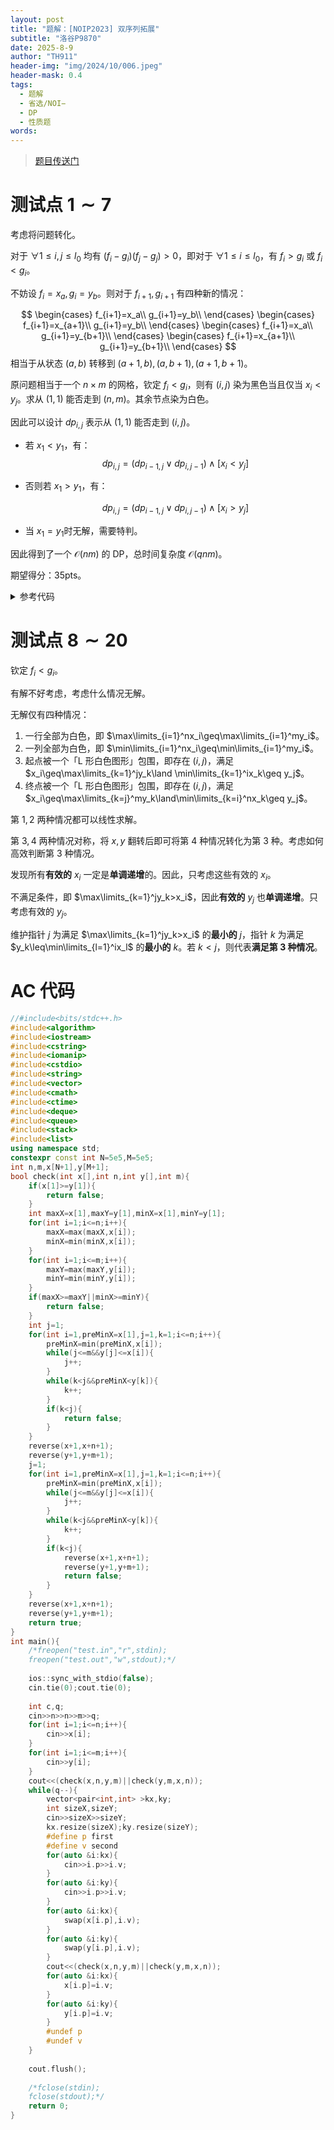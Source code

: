 ```yaml
---
layout: post
title: "题解：[NOIP2023] 双序列拓展"
subtitle: "洛谷P9870"
date: 2025-8-9
author: "TH911"
header-img: "img/2024/10/006.jpeg"
header-mask: 0.4
tags:
  - 题解
  - 省选/NOI−
  - DP
  - 性质题
words:
---
```


> [题目传送门](https://www.luogu.com.cn/problem/P9870)

# 测试点 $1\sim7$

考虑将问题转化。

对于 $\forall1\leq i,j\leq l_0$ 均有 $(f_i-g_i)(f_j-g_j)>0$，即对于 $\forall1\leq i\leq l_0$，有 $f_i>g_i$ 或 $f_i<g_i$。

不妨设 $f_i=x_a,g_i=y_b$。则对于 $f_{i+1},g_{i+1}$ 有四种新的情况：

$$
\begin{cases}
f_{i+1}=x_a\\
g_{i+1}=y_b\\
\end{cases}
\begin{cases}
f_{i+1}=x_{a+1}\\
g_{i+1}=y_b\\
\end{cases}
\begin{cases}
f_{i+1}=x_a\\
g_{i+1}=y_{b+1}\\
\end{cases}
\begin{cases}
f_{i+1}=x_{a+1}\\
g_{i+1}=y_{b+1}\\
\end{cases}
$$
相当于从状态 $(a,b)$ 转移到 $(a+1,b),(a,b+1),(a+1,b+1)$。

原问题相当于一个 $n\times m$ 的网格，钦定 $f_i<g_i$，则有 $(i,j)$ 染为黑色当且仅当 $x_i<y_j$。求从 $(1,1)$ 能否走到 $(n,m)$。其余节点染为白色。

因此可以设计 $\textit{dp}_{i,j}$ 表示从 $(1,1)$ 能否走到 $(i,j)$。

* 若 $x_1<y_1$，有：
  $$
  \textit{dp}_{i,j}=(\textit{dp}_{i-1,j}\lor\textit{dp}_{i,j-1})\land[x_i<y_j]
  $$

* 否则若 $x_1>y_1$，有：
  
  $$
  \textit{dp}_{i,j}=(\textit{dp}_{i-1,j}\lor\textit{dp}_{i,j-1})\land[x_i>y_j]
  $$

* 当 $x_1=y_1$时无解，需要特判。

因此得到了一个 $\mathcal O(nm)$ 的 DP，总时间复杂度 $\mathcal O(qnm)$。

期望得分：$\text{35pts}$。

<details class="success">
    <summary>参考代码</summary>

```cpp
//#include<bits/stdc++.h>
#include<algorithm>
#include<iostream>
#include<cstring>
#include<iomanip>
#include<cstdio>
#include<string>
#include<vector>
#include<cmath>
#include<ctime>
#include<deque>
#include<queue>
#include<stack>
#include<list>
using namespace std;
constexpr const int N=2000,M=2000;
int n,m,x[N+1],y[M+1];
bool check(){
	if(n==1&&m==1&&x[1]==y[1]){
		return false;
	}
	static bool dp[N+1][M+1];
	memset(dp,0,sizeof(dp));
	dp[1][1]=true;
	if(x[1]<y[1]){
		for(int i=1;i<=n;i++){
			for(int j=1;j<=m;j++){
				dp[i][j]|=(dp[i-1][j]||dp[i][j-1])&&(x[i]<y[j]);
			}
		}
	}else if(x[1]>y[1]){
		for(int i=1;i<=n;i++){
			for(int j=1;j<=m;j++){
				dp[i][j]|=(dp[i-1][j]||dp[i][j-1])&&(x[i]>y[j]);
			}
		}
	}
	return dp[n][m];
}
int main(){
	/*freopen("test.in","r",stdin);
	freopen("test.out","w",stdout);*/
	
	ios::sync_with_stdio(false);
	cin.tie(0);cout.tie(0);
	
	int c,q;
	cin>>n>>n>>m>>q;
	for(int i=1;i<=n;i++){
		cin>>x[i];
	}
	for(int i=1;i<=m;i++){
		cin>>y[i];
	}
	cout<<check();
	while(q--){
		vector<pair<int,int> >kx,ky;
		int sizeX,sizeY;
		cin>>sizeX>>sizeY;
		kx.resize(sizeX);ky.resize(sizeY);
		#define p first
		#define v second
		for(auto &i:kx){
			cin>>i.p>>i.v;
		}
		for(auto &i:ky){
			cin>>i.p>>i.v;
		}
		for(auto &i:kx){
			swap(x[i.p],i.v);
		}
		for(auto &i:ky){
			swap(y[i.p],i.v);
		}
		cout<<check();
		for(auto &i:kx){
			x[i.p]=i.v;
		}
		for(auto &i:ky){
			y[i.p]=i.v;
		}
		#undef p
		#undef v
	}
	
	cout.flush();
	 
	/*fclose(stdin);
	fclose(stdout);*/
	return 0;
}
```
</details>

# 测试点 $8\sim20$

钦定 $f_i<g_i$。

有解不好考虑，考虑什么情况无解。

无解仅有四种情况：

1. 一行全部为白色，即 $\max\limits_{i=1}^nx_i\geq\max\limits_{i=1}^my_i$。
2. 一列全部为白色，即 $\min\limits_{i=1}^nx_i\geq\min\limits_{i=1}^my_i$。
3. 起点被一个「L 形白色图形」包围，即存在 $(i,j)$，满足 $x_i\geq\max\limits_{k=1}^jy_k\land \min\limits_{k=1}^ix_k\geq y_j$。
4. 终点被一个「L 形白色图形」包围，即存在 $(i,j)$，满足 $x_i\geq\max\limits_{k=j}^my_k\land\min\limits_{k=i}^nx_k\geq y_j$。

第 $1,2$ 两种情况都可以线性求解。

第 $3,4$ 两种情况对称，将 $x,y$ 翻转后即可将第 $4$ 种情况转化为第 $3$ 种。考虑如何高效判断第 $3$ 种情况。

发现所有**有效的** $x_i$ 一定是**单调递增**的。因此，只考虑这些有效的 $x_i$。

不满足条件，即 $\max\limits_{k=1}^jy_k>x_i$，因此**有效的** $y_j$ 也**单调递增**。只考虑有效的 $y_j$。

维护指针 $j$ 为满足 $\max\limits_{k=1}^jy_k>x_i$ 的**最小的** $j$，指针 $k$ 为满足 $y_k\leq\min\limits_{l=1}^ix_l$ 的**最小的** $k$。若 $k<j$，则代表**满足第 $3$ 种情况**。

# AC 代码

```cpp
//#include<bits/stdc++.h>
#include<algorithm>
#include<iostream>
#include<cstring>
#include<iomanip>
#include<cstdio>
#include<string>
#include<vector>
#include<cmath>
#include<ctime>
#include<deque>
#include<queue>
#include<stack>
#include<list>
using namespace std;
constexpr const int N=5e5,M=5e5;
int n,m,x[N+1],y[M+1];
bool check(int x[],int n,int y[],int m){
	if(x[1]>=y[1]){
		return false;
	}
	int maxX=x[1],maxY=y[1],minX=x[1],minY=y[1];
	for(int i=1;i<=n;i++){
		maxX=max(maxX,x[i]);
		minX=min(minX,x[i]);
	}
	for(int i=1;i<=m;i++){
		maxY=max(maxY,y[i]);
		minY=min(minY,y[i]);
	}
	if(maxX>=maxY||minX>=minY){
		return false;
	}
	int j=1;
	for(int i=1,preMinX=x[1],j=1,k=1;i<=n;i++){
		preMinX=min(preMinX,x[i]);
		while(j<=m&&y[j]<=x[i]){
			j++;
		}
		while(k<j&&preMinX<y[k]){
			k++;
		}
		if(k<j){
			return false;
		}
	}
	reverse(x+1,x+n+1);
	reverse(y+1,y+m+1);
	j=1;
	for(int i=1,preMinX=x[1],j=1,k=1;i<=n;i++){
		preMinX=min(preMinX,x[i]);
		while(j<=m&&y[j]<=x[i]){
			j++;
		}
		while(k<j&&preMinX<y[k]){
			k++;
		}
		if(k<j){
			reverse(x+1,x+n+1);
			reverse(y+1,y+m+1);
			return false;
		}
	}
	reverse(x+1,x+n+1);
	reverse(y+1,y+m+1);
	return true;
}
int main(){
	/*freopen("test.in","r",stdin);
	freopen("test.out","w",stdout);*/
	
	ios::sync_with_stdio(false);
	cin.tie(0);cout.tie(0);
	
	int c,q;
	cin>>n>>n>>m>>q;
	for(int i=1;i<=n;i++){
		cin>>x[i];
	}
	for(int i=1;i<=m;i++){
		cin>>y[i];
	}
	cout<<(check(x,n,y,m)||check(y,m,x,n));
	while(q--){
		vector<pair<int,int> >kx,ky;
		int sizeX,sizeY;
		cin>>sizeX>>sizeY;
		kx.resize(sizeX);ky.resize(sizeY);
		#define p first
		#define v second
		for(auto &i:kx){
			cin>>i.p>>i.v;
		}
		for(auto &i:ky){
			cin>>i.p>>i.v;
		}
		for(auto &i:kx){
			swap(x[i.p],i.v);
		}
		for(auto &i:ky){
			swap(y[i.p],i.v);
		}
		cout<<(check(x,n,y,m)||check(y,m,x,n));
		for(auto &i:kx){
			x[i.p]=i.v;
		}
		for(auto &i:ky){
			y[i.p]=i.v;
		}
		#undef p
		#undef v
	}
	
	cout.flush();
	 
	/*fclose(stdin);
	fclose(stdout);*/
	return 0;
}
```


